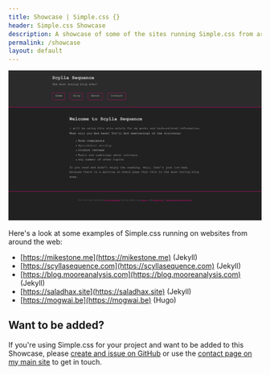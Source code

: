 ```yaml
---
title: Showcase | Simple.css {}
header: Simple.css Showcase
description: A showcase of some of the sites running Simple.css from around the web.
permalink: /showcase
layout: default
---
```


![Simple.css showcase example](/assets/images/simple-css-showcase.png)

Here's a look at some examples of Simple.css running on websites from around the web: 

* [https://mikestone.me](https://mikestone.me) (Jekyll)
* [https://scyllasequence.com](https://scyllasequence.com) (Jekyll)
* [https://blog.mooreanalysis.com](https://blog.mooreanalysis.com) (Jekyll)
* [https://saladhax.site](https://saladhax.site) (Jekyll)
* [https://mogwai.be](https://mogwai.be) (Hugo)

## Want to be added?

If you're using Simple.css for your project and want to be added to this Showcase, please [create and issue on GitHub](https://github.com/kevquirk/simple.css-site/issues) or use the [contact page on my main site](https://kevq.uk/contact) to get in touch.
